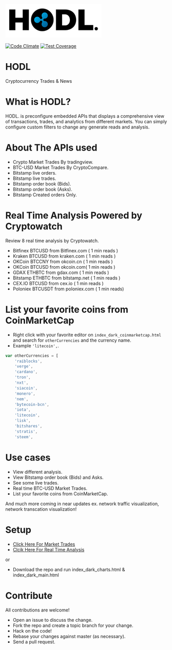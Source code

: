 ![HODL.](/docs/logo.png?raw=true)

[![Code Climate](https://codeclimate.com/github/5998/HODL/badges/gpa.svg)](https://codeclimate.com/github/5998/HODL)
[![Test Coverage](https://codeclimate.com/github/5998/HODL/badges/coverage.svg)](https://codeclimate.com/github/5998/HODL/coverage)

# HODL
Cryptocurrency Trades &amp; News

What is HODL?
=======

HODL. is preconfigure embedded APIs that displays a comprehensive view of transactions, trades, and analytics from different markets. You can simply configure custom filters to change any generate reads and analysis.

About The APIs used
=========

- Crypto Market Trades By tradingview.
- BTC-USD Market Trades By CryptoCompare.
- Bitstamp live orders.
- Bitstamp live trades.
- Bitstamp order book (Bids).
- Bitstamp order book (Asks).
- Bitstamp Created orders Only.


Real Time Analysis Powered by Cryptowatch
=========

Review 8 real time analysis by Cryptowatch.

- Bitfinex BTCUSD from Bitfinex.com ( 1 min reads )
- Kraken BTCUSD from kraken.com ( 1 min reads )
- OKCoin BTCCNY from okcoin.cn ( 1 min reads )
- OKCoin BTCUSD from okcoin.com( 1 min reads )
- GDAX ETHBTC from gdax.com ( 1 min reads )
- Bitstamp ETHBTC from bitstamp.net ( 1 min reads )
- CEX.IO BTCUSD from cex.io ( 1 min reads )
- Poloniex BTCUSDT from poloniex.com ( 1 min reads)

List your favorite coins from CoinMarketCap 
=========

- Right click with your favorite editor on `index_dark_coinmarketcap.html` and search for `otherCurrencies` and the currency name.
- Example `'litecoin',`.

```javascript
var otherCurrencies = [
	'raiblocks',
	'verge',
	'cardano',
	'tron',
	'nxt',
	'siacoin',
	'monero',
	'nem',
	'bytecoin-bcn',
	'iota',
	'litecoin',
	'lisk',
	'bitshares',
	'stratis',
	'steem',
```

Use cases
=========

- View different analysis.
- View Bitstamp order book (Bids) and Asks.
- See some live trades.
- Real time BTC-USD Market Trades.
- List your favorite coins from CoinMarketCap.

And much more coming in near updates ex. network traffic visualization, network transcation visualization!


Setup
=====

- [Click Here For Market Trades](https://htmlpreview.github.io/?https://github.com/5998/HODL/blob/master/index_dark_main.html)
- [Clcik Here For Real Time Analysis](https://htmlpreview.github.io/?https://github.com/5998/HODL/blob/master/index_dark_main.html)

or
- Download the repo and run index_dark_charts.html & index_dark_main.html

Contribute
==========

All contributions are welcome!

- Open an issue to discuss the change.
- Fork the repo and create a topic branch for your change.
- Hack on the code!
- Rebase your changes against master (as necessary).
- Send a pull request.
